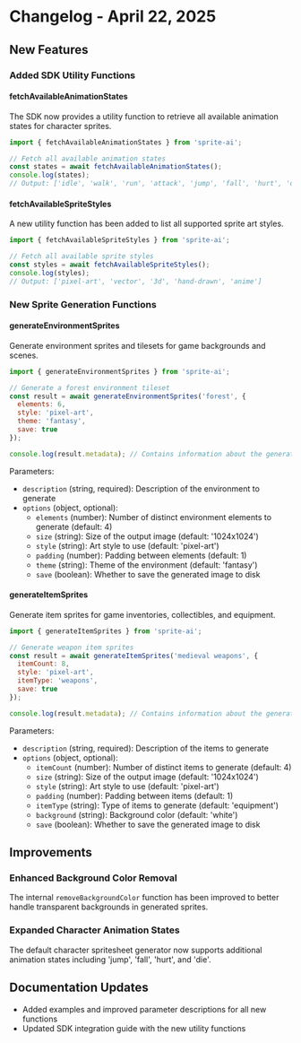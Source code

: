 # Changelog - April 22, 2025

## New Features

### Added SDK Utility Functions

#### fetchAvailableAnimationStates
The SDK now provides a utility function to retrieve all available animation states for character sprites.

```javascript
import { fetchAvailableAnimationStates } from 'sprite-ai';

// Fetch all available animation states
const states = await fetchAvailableAnimationStates();
console.log(states); 
// Output: ['idle', 'walk', 'run', 'attack', 'jump', 'fall', 'hurt', 'die']
```

#### fetchAvailableSpriteStyles
A new utility function has been added to list all supported sprite art styles.

```javascript
import { fetchAvailableSpriteStyles } from 'sprite-ai';

// Fetch all available sprite styles
const styles = await fetchAvailableSpriteStyles();
console.log(styles); 
// Output: ['pixel-art', 'vector', '3d', 'hand-drawn', 'anime']
```

### New Sprite Generation Functions

#### generateEnvironmentSprites
Generate environment sprites and tilesets for game backgrounds and scenes.

```javascript
import { generateEnvironmentSprites } from 'sprite-ai';

// Generate a forest environment tileset
const result = await generateEnvironmentSprites('forest', {
  elements: 6,
  style: 'pixel-art',
  theme: 'fantasy',
  save: true
});

console.log(result.metadata); // Contains information about the generated tileset
```

Parameters:
- `description` (string, required): Description of the environment to generate
- `options` (object, optional):
  - `elements` (number): Number of distinct environment elements to generate (default: 4)
  - `size` (string): Size of the output image (default: '1024x1024')
  - `style` (string): Art style to use (default: 'pixel-art')
  - `padding` (number): Padding between elements (default: 1)
  - `theme` (string): Theme of the environment (default: 'fantasy')
  - `save` (boolean): Whether to save the generated image to disk

#### generateItemSprites
Generate item sprites for game inventories, collectibles, and equipment.

```javascript
import { generateItemSprites } from 'sprite-ai';

// Generate weapon item sprites
const result = await generateItemSprites('medieval weapons', {
  itemCount: 8,
  style: 'pixel-art',
  itemType: 'weapons',
  save: true
});

console.log(result.metadata); // Contains information about the generated items
```

Parameters:
- `description` (string, required): Description of the items to generate
- `options` (object, optional):
  - `itemCount` (number): Number of distinct items to generate (default: 4)
  - `size` (string): Size of the output image (default: '1024x1024')
  - `style` (string): Art style to use (default: 'pixel-art')
  - `padding` (number): Padding between items (default: 1)
  - `itemType` (string): Type of items to generate (default: 'equipment')
  - `background` (string): Background color (default: 'white')
  - `save` (boolean): Whether to save the generated image to disk

## Improvements

### Enhanced Background Color Removal
The internal `removeBackgroundColor` function has been improved to better handle transparent backgrounds in generated sprites.

### Expanded Character Animation States
The default character spritesheet generator now supports additional animation states including 'jump', 'fall', 'hurt', and 'die'.

## Documentation Updates
- Added examples and improved parameter descriptions for all new functions
- Updated SDK integration guide with the new utility functions